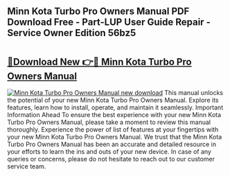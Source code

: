 ## Minn Kota Turbo Pro Owners Manual PDF Download Free - Part-LUP User Guide Repair - Service Owner Edition 56bz5

# <h2><a href="http://bc84193.oget.top/?id=Minn+Kota+Turbo+Pro+Owners+Manual">🔗Download New 👉🔴 Minn Kota Turbo Pro Owners Manual</a></h2>

[![Minn Kota Turbo Pro Owners Manual new download](https://i.imgur.com/5g1atiW.png)](http://bc84193.oget.top/?id=Minn+Kota+Turbo+Pro+Owners+Manual)
This manual unlocks the potential of your new Minn Kota Turbo Pro Owners Manual. Explore its features, learn how to install, operate, and maintain it seamlessly. Important Information Ahead To ensure the best experience with your new Minn Kota Turbo Pro Owners Manual, please take a moment to review this manual thoroughly. Experience the power of list of features at your fingertips with your new Minn Kota Turbo Pro Owners Manual. We trust that the Minn Kota Turbo Pro Owners Manual has been an accurate and detailed resource in your efforts to learn the ins and outs of your new device. In case of any queries or concerns, please do not hesitate to reach out to our customer service team.
